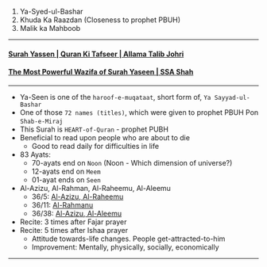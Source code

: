 1. Ya-Syed-ul-Bashar
2. Khuda Ka Raazdan (Closeness to prophet PBUH)
3. Malik ka Mahboob

*** 

#### [Surah Yassen | Quran Ki Tafseer | Allama Talib Johri](https://www.youtube.com/watch?v=GoB-ZbbhYZY)
#### [The Most Powerful Wazifa of Surah Yaseen | SSA Shah](https://www.youtube.com/watch?v=VPAtsLjw4FE)

***

* Ya-Seen is one of the `haroof-e-muqataat`, short form of, `Ya Sayyad-ul-Bashar`
* One of those `72 names (titles)`, which were given to prophet PBUH Pon `Shab-e-Miraj`
* This Surah is `HEART-of-Quran` - prophet PUBH
* Beneficial to read upon people who are about to die
    * Good to read daily for difficulties in life
* 83 Ayats:
   * 70-ayats end on `Noon` (Noon - Which dimension of universe?)
   * 12-ayats end on `Meem`
   * 01-ayat ends on `Seen`
* Al-Azizu, Al-Rahman, Al-Raheemu, Al-Aleemu
   * 36/5: [Al-Azizu, Al-Raheemu](https://quranwbw.com/36/5)
   * 36/11: [Al-Rahmanu](https://quranwbw.com/36/11)
   * 36/38: [Al-Azizu, Al-Aleemu](https://quranwbw.com/36/38) 
* Recite: 3 times after Fajar prayer
* Recite: 5 times after Ishaa prayer
    * Attitude towards-life changes. People get-attracted-to-him
    * Improvement: Mentally, physically, socially, economically

***
